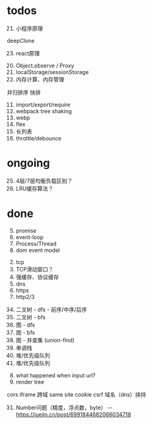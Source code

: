 # todos

<!-- 浏览器原理 -->

21. 小程序原理

<!-- js -->
deepClone

<!-- react -->
23. react原理

<!-- js底层 -->
20. Object.observe / Proxy
22. localStorage/sessionStorage
30. 内存计算、内存管理


<!-- 算法 -->

并归排序
快排

<!-- 低优 -->
11. import/export/require
10. webpack
tree shaking
15. webp
16. flex
17. 长列表
19. throttle/debounce

# ongoing


<!-- 网络 -->
25. 4层/7层均衡负载区别？
13. LRU缓存算法？


# done
5. promise
6. event-loop
9. Process/Thread
33. dom event model

<!-- 网络 -->
2. tcp
14. TCP滑动窗口？
18. 强缓存、协议缓存
24. dns
4. https
1. http2/3

<!-- 算法 -->
34. 二叉树 - dfs - 前序/中序/后序 
35. 二叉树 - bfs
36. 图 - dfs
37. 图 - bfs
38. 图 - 并查集 (union-find)
39. 单调栈
40. 堆/优先级队列
40. 堆/优先级队列

<!-- 浏览器原理 -->
8. what happened when input url?
12. render tree

<!-- 安全 -->
cors
iframe
跨域
same site cookie
csrf
域名（dns）挟持

<!-- js底层 -->
31. Number问题（精度，浮点数，byte） -- https://juejin.cn/post/6991844682066034718